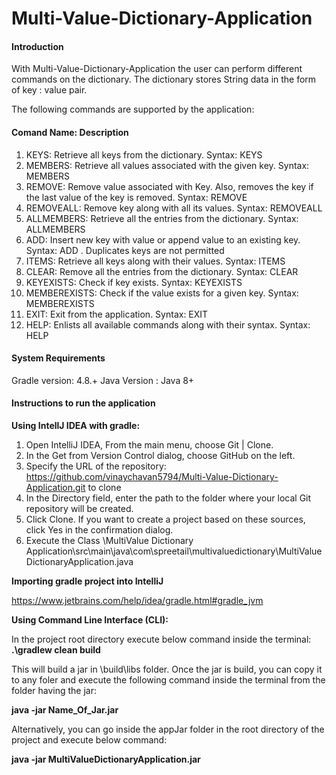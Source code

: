 # Multi-Value-Dictionary-Application

#### Introduction

With Multi-Value-Dictionary-Application the user can perform different commands on the dictionary. The dictionary stores String data in the form of key : value pair.  

The following commands are supported by the application:

#### Comand Name: Description
1. KEYS: Retrieve all keys from the dictionary. Syntax: KEYS
2. MEMBERS: Retrieve all values associated with the given key. Syntax: MEMBERS <key>
3. REMOVE: Remove value associated with Key. Also, removes the key if the last value of the key is removed. Syntax: REMOVE <key> <value>
4. REMOVEALL: Remove key along with all its values. Syntax: REMOVEALL <key>
5. ALLMEMBERS: Retrieve all the entries from the dictionary. Syntax: ALLMEMBERS
6. ADD: Insert new key with value or append value to an existing key. Syntax: ADD <key> <value>. Duplicates keys are not permitted
7. ITEMS: Retrieve all keys along with their values. Syntax: ITEMS
8. CLEAR: Remove all the entries from the dictionary. Syntax: CLEAR
9. KEYEXISTS: Check if key exists. Syntax: KEYEXISTS <key>
10. MEMBEREXISTS: Check if the value exists for a given key. Syntax: MEMBEREXISTS <key> <value>
11. EXIT: Exit from the application. Syntax: EXIT
12. HELP: Enlists all available commands along with their syntax. Syntax: HELP

#### System Requirements

Gradle version: 4.8.+
Java Version : Java 8+


#### Instructions to run the application

**Using IntellJ IDEA with gradle:**
1. Open IntelliJ IDEA, From the main menu, choose Git | Clone. 
2. In the Get from Version Control dialog, choose GitHub on the left.
3. Specify the URL of the repository: https://github.com/vinaychavan5794/Multi-Value-Dictionary-Application.git to clone
4. In the Directory field, enter the path to the folder where your local Git repository will be created.
5. Click Clone. If you want to create a project based on these sources, click Yes in the confirmation dialog.
6.  Execute the Class \MultiValue Dictionary Application\src\main\java\com\spreetail\multivaluedictionary\MultiValueDictionaryApplication.java

**Importing gradle project into IntelliJ**

https://www.jetbrains.com/help/idea/gradle.html#gradle_jvm

**Using Command Line Interface (CLI):**

In the project root directory execute below command inside the terminal:
**.\gradlew clean build**

This will build a jar in \build\libs folder. Once the jar is build, you can copy it to any foler
and execute the following command inside the terminal from the folder having the jar:

**java -jar Name_Of_Jar.jar**

Alternatively, you can go inside the appJar folder in the root directory of the project and execute below command:

**java -jar MultiValueDictionaryApplication.jar**
  
  
